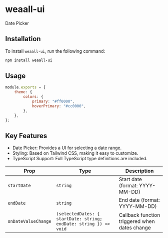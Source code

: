 # weaall-ui

Date Picker

## Installation

To install `weaall-ui`, run the following command:

```bash
npm install weaall-ui
```
## Usage

```js
module.exports = {
    theme: {
        colors: {
            primary: "#ff0000",
            hoverPrimary: "#cc0000",
        },
    },
};
```

## Key Features

- Date Picker: Provides a UI for selecting a date range.
- Styling: Based on Tailwind CSS, making it easy to customize.
- TypeScript Support: Full TypeScript type definitions are included.


| Prop               | Type                                                      | Description                                       |
|--------------------|-----------------------------------------------------------|---------------------------------------------------|
| `startDate`        | `string`                                                  | Start date (format: YYYY-MM-DD)                   |
| `endDate`          | `string`                                                  | End date (format: YYYY-MM-DD)                     |
| `onDateValueChange`| `(selectedDates: { startDate: string; endDate: string }) => void` | Callback function triggered when dates change |
